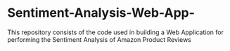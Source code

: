 # Sentiment-Analysis-Web-App-
This repository consists of the code used in building a Web Application for performing the Sentiment Analysis of Amazon Product Reviews
